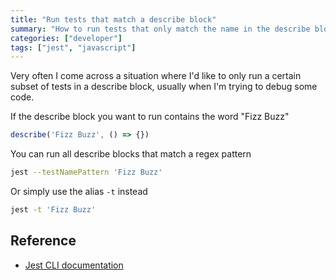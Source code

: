 ```yaml
---
title: "Run tests that match a describe block"
summary: "How to run tests that only match the name in the describe block"
categories: ["developer"]
tags: ["jest", "javascript"]
---
```


Very often I come across a situation where I'd like to only run a certain subset of tests in a describe block, usually when I'm trying to debug some code.

If the describe block you want to run contains the word "Fizz Buzz"

```js
describe('Fizz Buzz', () => {})
```

You can run all describe blocks that match a regex pattern

```bash
jest --testNamePattern 'Fizz Buzz'
```

Or simply use the alias `-t` instead

```bash
jest -t 'Fizz Buzz'
```

## Reference

- [Jest CLI documentation](https://jestjs.io/docs/en/cli.html#)